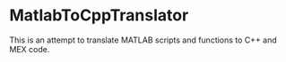 # MatlabToCppTranslator
This is an attempt to translate MATLAB scripts and functions to C++ and MEX code.
